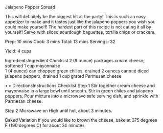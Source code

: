 Jalapeno Popper Spread

This will definitely be the biggest hit at the party! This is such an easy appetizer to make and it tastes just like the jalapeno poppers you wish you could make yourself! The hardest part of this recipe is not eating it all by yourself! Serve with sliced sourdough baguettes, tortilla chips or crackers.


Prep:
10 mins
Cook:
3 mins
Total:
13 mins
Servings:
32

Yield:
4 cups

IngredientsIngredient Checklist
2 (8 ounce) packages cream cheese, softened
1 cup mayonnaise  
1 (4 ounce) can chopped green chilies, drained
2 ounces canned diced jalapeno peppers, drained
1 cup grated Parmesan cheese

• •
DirectionsInstructions Checklist
 Step 1
Stir together cream cheese and mayonnaise in a large bowl until smooth. Stir in green chiles and jalapeno peppers. Pour mixture into a microwave safe serving dish, and sprinkle with Parmesan cheese.

 Step 2
Microwave on High until hot, about 3 minutes.


Baked Variation
If you would like to brown the cheese, bake at 375 degrees F (190 degrees C) for about 30 minutes.
